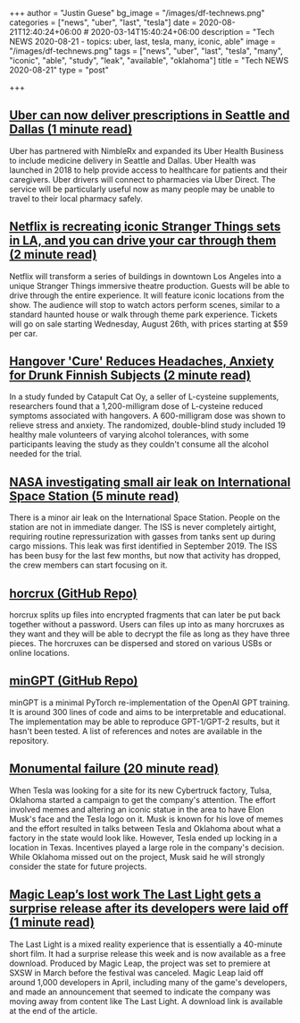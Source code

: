 +++
author = "Justin Guese"
bg_image = "/images/df-technews.png"
categories = ["news", "uber", "last", "tesla"]
date = 2020-08-21T12:40:24+06:00 # 2020-03-14T15:40:24+06:00
description = "Tech NEWS 2020-08-21 - topics: uber, last, tesla, many, iconic, able"
image = "/images/df-technews.png"
tags = ["news", "uber", "last", "tesla", "many", "iconic", "able", "study", "leak", "available", "oklahoma"]
title = "Tech NEWS 2020-08-21"
type = "post"

+++

## [Uber can now deliver prescriptions in Seattle and Dallas (1 minute read)](https://www.engadget.com/uber-expands-health-business-prescription-delivery-181106566.html/1/01000174107d1801-b057f058-cc0e-48ff-a48d-792b4d62f197-000000/-uH8a2eJY2Y_q0H9QermtGsz72bit91JMn3NFEAk1ro=155)

Uber has partnered with NimbleRx and expanded its Uber Health Business to include medicine delivery in Seattle and Dallas. Uber Health was launched in 2018 to help provide access to healthcare for patients and their caregivers. Uber drivers will connect to pharmacies via Uber Direct. The service will be particularly useful now as many people may be unable to travel to their local pharmacy safely.

## [Netflix is recreating iconic Stranger Things sets in LA, and you can drive your car through them (2 minute read)](https://www.theverge.com/2020/8/20/21377620/netflix-stranger-things-immersive-theater-drive-into-experience-location/1/01000174107d1801-b057f058-cc0e-48ff-a48d-792b4d62f197-000000/MLa2vwFz5TDiOkr9p-Qx0QvFpadBtUOxpoH73IFaIlw=155)

Netflix will transform a series of buildings in downtown Los Angeles into a unique Stranger Things immersive theatre production. Guests will be able to drive through the entire experience. It will feature iconic locations from the show. The audience will stop to watch actors perform scenes, similar to a standard haunted house or walk through theme park experience. Tickets will go on sale starting Wednesday, August 26th, with prices starting at $59 per car.

## [Hangover 'Cure' Reduces Headaches, Anxiety for Drunk Finnish Subjects (2 minute read)](https://interestingengineering.com/hangover-cure-reduces-headaches-anxiety-for-drunk-finnish-subjects/1/01000174107d1801-b057f058-cc0e-48ff-a48d-792b4d62f197-000000/yd3ls2Z-bYH-YBhMsHaoTDNh2gm3HGrPpms-WAN5Kjw=155)

In a study funded by Catapult Cat Oy, a seller of L-cysteine supplements,  researchers found that a 1,200-milligram dose of L-cysteine reduced symptoms associated with hangovers. A 600-milligram dose was shown to relieve stress and anxiety. The randomized, double-blind study included 19 healthy male volunteers of varying alcohol tolerances, with some participants leaving the study as they couldn't consume all the alcohol needed for the trial.

## [NASA investigating small air leak on International Space Station (5 minute read)](https://www.space.com/nasa-investigates-air-leak-on-space-station.html/1/01000174107d1801-b057f058-cc0e-48ff-a48d-792b4d62f197-000000/j4Gsro7L_ypvHTBIGV2XwiCPctYEGZBbO5xwiKsKjaA=155)

There is a minor air leak on the International Space Station. People on the station are not in immediate danger. The ISS is never completely airtight, requiring routine repressurization with gasses from tanks sent up during cargo missions. This leak was first identified in September 2019. The ISS has been busy for the last few months, but now that activity has dropped, the crew members can start focusing on it.

## [horcrux (GitHub Repo)](https://github.com/jesseduffield/horcrux/1/01000174107d1801-b057f058-cc0e-48ff-a48d-792b4d62f197-000000/1zO1tXL0cMf9C8cH9BL7K-XdeNeChJoDTCV_pPZsi-I=155)

horcrux splits up files into encrypted fragments that can later be put back together without a password. Users can files up into as many horcruxes as they want and they will be able to decrypt the file as long as they have three pieces. The horcruxes can be dispersed and stored on various USBs or online locations.

## [minGPT (GitHub Repo)](https://github.com/karpathy/minGPT/1/01000174107d1801-b057f058-cc0e-48ff-a48d-792b4d62f197-000000/TNaekycyJPcjixgDTLoe8VAVfAe6cLZbz7Qq9v5fAPk=155)

minGPT is a minimal PyTorch re-implementation of the OpenAI GPT training. It is around 300 lines of code and aims to be interpretable and educational. The implementation may be able to reproduce GPT-1/GPT-2 results, but it hasn't been tested. A list of references and notes are available in the repository.

## [Monumental failure (20 minute read)](https://www.theverge.com/21375891/tesla-tulsa-cybertruck-factory-elon-musk-statue-memes/1/01000174107d1801-b057f058-cc0e-48ff-a48d-792b4d62f197-000000/5xN-YOHvlW7LDsAZRmr_R6VfcMDAmEc_Qn283iYbuWk=155)

When Tesla was looking for a site for its new Cybertruck factory, Tulsa, Oklahoma started a campaign to get the company's attention. The effort involved memes and altering an iconic statue in the area to have Elon Musk's face and the Tesla logo on it. Musk is known for his love of memes and the effort resulted in talks between Tesla and Oklahoma about what a factory in the state would look like. However, Tesla ended up locking in a location in Texas. Incentives played a large role in the company's decision. While Oklahoma missed out on the project, Musk said he will strongly consider the state for future projects.

## [Magic Leap’s lost work The Last Light gets a surprise release after its developers were laid off (1 minute read)](https://www.theverge.com/2020/8/20/21378202/magic-leap-mixed-reality-game-the-last-light-now-available/1/01000174107d1801-b057f058-cc0e-48ff-a48d-792b4d62f197-000000/GSkBONcQcazPnJi-uy8XvKD5s6rZ_-lOBjQ-ilt8czw=155)

The Last Light is a mixed reality experience that is essentially a 40-minute short film. It had a surprise release this week and is now available as a free download. Produced by Magic Leap, the project was set to premiere at SXSW in March before the festival was canceled. Magic Leap laid off around 1,000 developers in April, including many of the game's developers, and made an announcement that seemed to indicate the company was moving away from content like The Last Light. A download link is available at the end of the article.

